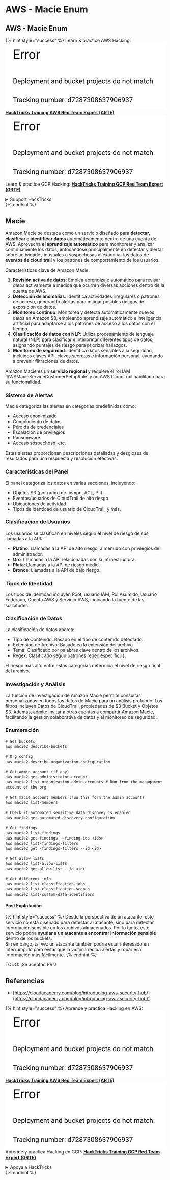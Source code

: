 # AWS - Macie Enum

## AWS - Macie Enum

{% hint style="success" %}
Learn & practice AWS Hacking:<img src="../../../../.gitbook/assets/image (1) (1).png" alt="" data-size="line">[**HackTricks Training AWS Red Team Expert (ARTE)**](https://training.hacktricks.xyz/courses/arte)<img src="../../../../.gitbook/assets/image (1) (1).png" alt="" data-size="line">\
Learn & practice GCP Hacking: <img src="../../../../.gitbook/assets/image (2).png" alt="" data-size="line">[**HackTricks Training GCP Red Team Expert (GRTE)**<img src="../../../../.gitbook/assets/image (2).png" alt="" data-size="line">](https://training.hacktricks.xyz/courses/grte)

<details>

<summary>Support HackTricks</summary>

* Check the [**subscription plans**](https://github.com/sponsors/carlospolop)!
* **Join the** 💬 [**Discord group**](https://discord.gg/hRep4RUj7f) or the [**telegram group**](https://t.me/peass) or **follow** us on **Twitter** 🐦 [**@hacktricks\_live**](https://twitter.com/hacktricks\_live)**.**
* **Share hacking tricks by submitting PRs to the** [**HackTricks**](https://github.com/carlospolop/hacktricks) and [**HackTricks Cloud**](https://github.com/carlospolop/hacktricks-cloud) github repos.

</details>
{% endhint %}

## Macie

Amazon Macie se destaca como un servicio diseñado para **detectar, clasificar e identificar datos** automáticamente dentro de una cuenta de AWS. Aprovecha **el aprendizaje automático** para monitorear y analizar continuamente los datos, enfocándose principalmente en detectar y alertar sobre actividades inusuales o sospechosas al examinar los datos de **eventos de cloud trail** y los patrones de comportamiento de los usuarios.

Características clave de Amazon Macie:

1. **Revisión activa de datos**: Emplea aprendizaje automático para revisar datos activamente a medida que ocurren diversas acciones dentro de la cuenta de AWS.
2. **Detección de anomalías**: Identifica actividades irregulares o patrones de acceso, generando alertas para mitigar posibles riesgos de exposición de datos.
3. **Monitoreo continuo**: Monitorea y detecta automáticamente nuevos datos en Amazon S3, empleando aprendizaje automático e inteligencia artificial para adaptarse a los patrones de acceso a los datos con el tiempo.
4. **Clasificación de datos con NLP**: Utiliza procesamiento de lenguaje natural (NLP) para clasificar e interpretar diferentes tipos de datos, asignando puntajes de riesgo para priorizar hallazgos.
5. **Monitoreo de seguridad**: Identifica datos sensibles a la seguridad, incluidos claves API, claves secretas e información personal, ayudando a prevenir filtraciones de datos.

Amazon Macie es un **servicio regional** y requiere el rol IAM 'AWSMacieServiceCustomerSetupRole' y un AWS CloudTrail habilitado para su funcionalidad.

### Sistema de Alertas

Macie categoriza las alertas en categorías predefinidas como:

* Acceso anonimizado
* Cumplimiento de datos
* Pérdida de credenciales
* Escalación de privilegios
* Ransomware
* Acceso sospechoso, etc.

Estas alertas proporcionan descripciones detalladas y desgloses de resultados para una respuesta y resolución efectivas.

### Características del Panel

El panel categoriza los datos en varias secciones, incluyendo:

* Objetos S3 (por rango de tiempo, ACL, PII)
* Eventos/usuarios de CloudTrail de alto riesgo
* Ubicaciones de actividad
* Tipos de identidad de usuario de CloudTrail, y más.

### Clasificación de Usuarios

Los usuarios se clasifican en niveles según el nivel de riesgo de sus llamadas a la API:

* **Platino**: Llamadas a la API de alto riesgo, a menudo con privilegios de administrador.
* **Oro**: Llamadas a la API relacionadas con la infraestructura.
* **Plata**: Llamadas a la API de riesgo medio.
* **Bronce**: Llamadas a la API de bajo riesgo.

### Tipos de Identidad

Los tipos de identidad incluyen Root, usuario IAM, Rol Asumido, Usuario Federado, Cuenta AWS y Servicio AWS, indicando la fuente de las solicitudes.

### Clasificación de Datos

La clasificación de datos abarca:

* Tipo de Contenido: Basado en el tipo de contenido detectado.
* Extensión de Archivo: Basado en la extensión del archivo.
* Tema: Clasificado por palabras clave dentro de los archivos.
* Regex: Clasificado según patrones regex específicos.

El riesgo más alto entre estas categorías determina el nivel de riesgo final del archivo.

### Investigación y Análisis

La función de investigación de Amazon Macie permite consultas personalizadas en todos los datos de Macie para un análisis profundo. Los filtros incluyen Datos de CloudTrail, propiedades de S3 Bucket y Objetos S3. Además, admite invitar a otras cuentas a compartir Amazon Macie, facilitando la gestión colaborativa de datos y el monitoreo de seguridad.

### Enumeración
```
# Get buckets
aws macie2 describe-buckets

# Org config
aws macie2 describe-organization-configuration

# Get admin account (if any)
aws macie2 get-administrator-account
aws macie2 list-organization-admin-accounts # Run from the management account of the org

# Get macie account members (run this form the admin account)
aws macie2 list-members

# Check if automated sensitive data discovey is enabled
aws macie2 get-automated-discovery-configuration

# Get findings
aws macie2 list-findings
aws macie2 get-findings --finding-ids <ids>
aws macie2 list-findings-filters
aws macie2 get -findings-filters --id <id>

# Get allow lists
aws macie2 list-allow-lists
aws macie2 get-allow-list --id <id>

# Get different info
aws macie2 list-classification-jobs
aws macie2 list-classification-scopes
aws macie2 list-custom-data-identifiers
```
#### Post Explotación

{% hint style="success" %}
Desde la perspectiva de un atacante, este servicio no está diseñado para detectar al atacante, sino para detectar información sensible en los archivos almacenados. Por lo tanto, este servicio podría **ayudar a un atacante a encontrar información sensible** dentro de los buckets.\
Sin embargo, tal vez un atacante también podría estar interesado en interrumpirlo para evitar que la víctima reciba alertas y robar esa información más fácilmente.
{% endhint %}

TODO: ¡Se aceptan PRs!

## Referencias

* [https://cloudacademy.com/blog/introducing-aws-security-hub/](https://cloudacademy.com/blog/introducing-aws-security-hub/)

{% hint style="success" %}
Aprende y practica Hacking en AWS:<img src="../../../../.gitbook/assets/image (1) (1).png" alt="" data-size="line">[**HackTricks Training AWS Red Team Expert (ARTE)**](https://training.hacktricks.xyz/courses/arte)<img src="../../../../.gitbook/assets/image (1) (1).png" alt="" data-size="line">\
Aprende y practica Hacking en GCP: <img src="../../../../.gitbook/assets/image (2).png" alt="" data-size="line">[**HackTricks Training GCP Red Team Expert (GRTE)**<img src="../../../../.gitbook/assets/image (2).png" alt="" data-size="line">](https://training.hacktricks.xyz/courses/grte)

<details>

<summary>Apoya a HackTricks</summary>

* Revisa los [**planes de suscripción**](https://github.com/sponsors/carlospolop)!
* **Únete al** 💬 [**grupo de Discord**](https://discord.gg/hRep4RUj7f) o al [**grupo de telegram**](https://t.me/peass) o **síguenos** en **Twitter** 🐦 [**@hacktricks\_live**](https://twitter.com/hacktricks\_live)**.**
* **Comparte trucos de hacking enviando PRs a los** [**HackTricks**](https://github.com/carlospolop/hacktricks) y [**HackTricks Cloud**](https://github.com/carlospolop/hacktricks-cloud) repositorios de github.

</details>
{% endhint %}
